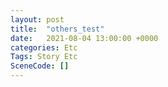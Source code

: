 ```yaml
---
layout: post
title:  "others_test"
date:   2021-08-04 13:00:00 +0000
categories: Etc
Tags: Story Etc
SceneCode: []
---
```

